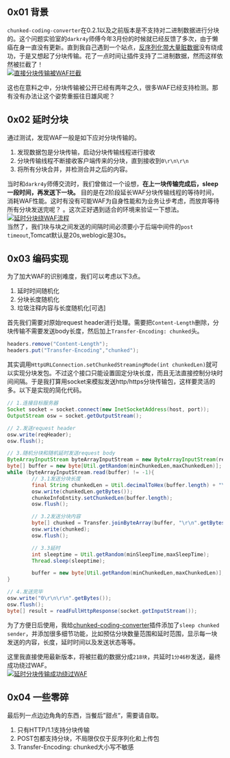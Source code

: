 0x01 背景
-------

`chunked-coding-converter`在0.2.1以及之前版本是不支持对二进制数据进行分块的。这个问题实验室的`darkr4y`师傅今年3月份的时候就已经反馈了多次，由于懒癌在身一直没有更新。直到我自己遇到一个站点，[反序列化带大量脏数据](https://gv7.me/articles/2021/java-deserialize-data-bypass-waf-by-adding-a-lot-of-dirty-data/)没有绕成功，于是又想起了分块传输。花了一点时间让插件支持了二进制数据，然而这样依然被拦截了！  
[![直接分块传输被WAF拦截](https://shs3.b.qianxin.com/attack_forum/2021/08/attach-573d38050162a7d3caf9d7783274ba775ee5f57f.png)](https://shs3.b.qianxin.com/attack_forum/2021/08/attach-573d38050162a7d3caf9d7783274ba775ee5f57f.png)

这也在意料之中，分块传输被公开已经有两年之久，很多WAF已经支持检测。那有没有办法让这个姿势重振往日雄风呢？

0x02 延时分块
---------

通过测试，发现WAF一般是如下应对分块传输的。

1. 发现数据包是分块传输，启动分块传输线程进行接收
2. 分块传输线程不断接收客户端传来的分块，直到接收到`0\r\n\r\n`
3. 将所有分块合并，并检测合并之后的内容。

当时和`darkr4y`师傅交流时，我们曾做过一个设想，**在上一块传输完成后，sleep一段时间，再发送下一块。** 目的是在2阶段延长WAF分块传输线程的等待时间，消耗WAF性能。这时有没有可能WAF为自身性能和为业务让步考虑，而放弃等待所有分块发送完呢？ 。这次正好遇到适合的环境来验证一下想法。  
[![延时分块绕WAF流程](https://shs3.b.qianxin.com/attack_forum/2021/08/attach-e37bbefaf96f968da59ae0ec3fb4d1ed7ea1a660.png)](https://shs3.b.qianxin.com/attack_forum/2021/08/attach-e37bbefaf96f968da59ae0ec3fb4d1ed7ea1a660.png)  
当然了，我们块与块之间发送的间隔时间必须要小于后端中间件的`post timeout`,Tomcat默认是20s,weblogic是30s。

0x03 编码实现
---------

为了加大WAF的识别难度，我们可以考虑以下3点。

1. 延时时间随机化
2. 分块长度随机化
3. 垃圾注释内容与长度随机化\[可选\]

首先我们需要对原始request header进行处理。需要把`Content-Length`删除，分块传输不需要发送body长度，然后加上`Transfer-Encoding: chunked`头。

```java
headers.remove("Content-Length");
headers.put("Transfer-Encoding","chunked");
```

其实调用`HttpURLConnection.setChunkedStreamingMode(int chunkedLen)`就可以实现分块发包。不过这个接口只能设置固定分块长度，而且无法直接控制分块时间间隔。于是我打算用socket来模拟发送http/https分块传输包，这样要灵活的多。以下是实现的简化代码。

```java
// 1.连接目标服务器
Socket socket = socket.connect(new InetSocketAddress(host, port));
OutputStream osw = socket.getOutputStream();

// 2.发送request header
osw.write(reqHeader);
osw.flush();

// 3.随机分块和随机延时发送request body
ByteArrayInputStream byteArrayInputStream = new ByteArrayInputStream(reqBody);
byte[] buffer = new byte[Util.getRandom(minChunkedLen,maxChunkedLen)];
while (byteArrayInputStream.read(buffer) != -1){
        // 3.1发送分块长度
        final String chunkedLen = Util.decimalToHex(buffer.length) + "\r\n";
        osw.write(chunkedLen.getBytes());
        chunkeInfoEntity.setChunkedLen(buffer.length);
        osw.flush();

        // 3.2发送分块内容
        byte[] chunked = Transfer.joinByteArray(buffer, "\r\n".getBytes());
        osw.write(chunked);
        osw.flush();

        // 3.3延时
        int sleeptime = Util.getRandom(minSleepTime,maxSleepTime);
        Thread.sleep(sleeptime);

        buffer = new byte[Util.getRandom(minChunkedLen,maxChunkedLen)]; // 获取新的buffer长度
}

// 4.发送完毕
osw.write("0\r\n\r\n".getBytes());
osw.flush();
byte[] result = readFullHttpResponse(socket.getInputStream());
```

为了方便日后使用，我给[chunked-coding-converter](https://github.com/c0ny1/chunked-coding-converter)插件添加了`sleep chunked sender`，并添加很多细节功能，比如预估分块数量范围和延时范围，显示每一块发送的内容，长度，延时时间以及发送状态等等。

这里我直接使用最新版本，将被拦截的数据分成`218块`，共延时`1分46秒`发送，最终成功绕过WAF。  
[![延时分块传输成功绕过WAF](https://shs3.b.qianxin.com/attack_forum/2021/08/attach-01470b9749dc5862dbe876793d2a93d1cff7c143.png)](https://shs3.b.qianxin.com/attack_forum/2021/08/attach-01470b9749dc5862dbe876793d2a93d1cff7c143.png)

0x04 一些零碎
---------

最后列一点边边角角的东西，当餐后”甜点“，需要请自取。

1. 只有HTTP/1.1支持分块传输
2. POST包都支持分块，不局限仅仅于反序列化和上传包
3. Transfer-Encoding: chunked大小写不敏感